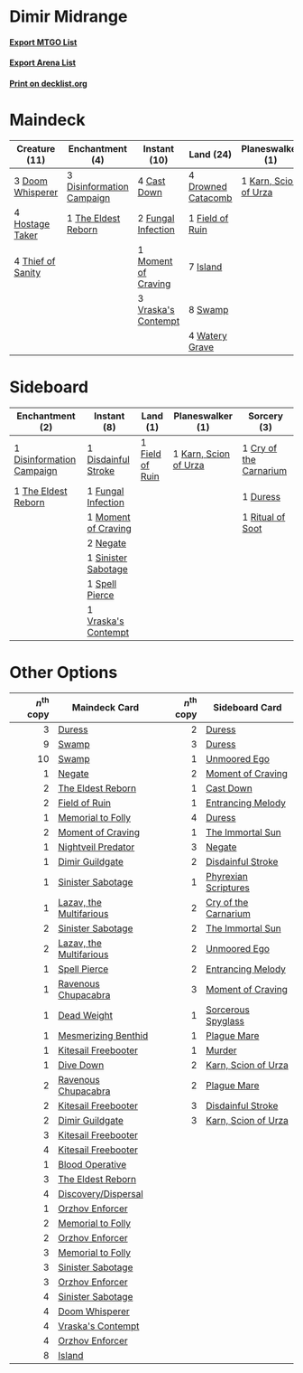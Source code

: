 # Dimir Midrange

#### [Export MTGO List](../collection/Dimir%20Midrange/Dimir%20Midrange.txt)
#### [Export Arena List](../collection/Dimir%20Midrange/Dimir%20Midrange_arena.txt)
#### [Print on decklist.org](http://decklist.org/?deckmain=4%09Cast%20Down%0A1%09Cry%20of%20the%20Carnarium%0A3%09Discovery/Dispersal%0A3%09Disinformation%20Campaign%0A3%09Doom%20Whisperer%0A4%09Drowned%20Catacomb%0A2%09Duress%0A1%09Field%20of%20Ruin%0A2%09Fungal%20Infection%0A4%09Hostage%20Taker%0A7%09Island%0A1%09Karn,%20Scion%20of%20Urza%0A1%09Moment%20of%20Craving%0A8%09Swamp%0A1%09The%20Eldest%20Reborn%0A4%09Thief%20of%20Sanity%0A4%09Thought%20Erasure%0A3%09Vraska's%20Contempt%0A4%09Watery%20Grave&deckside=1%09Cry%20of%20the%20Carnarium%0A1%09Disdainful%20Stroke%0A1%09Disinformation%20Campaign%0A1%09Duress%0A1%09Field%20of%20Ruin%0A1%09Fungal%20Infection%0A1%09Karn,%20Scion%20of%20Urza%0A1%09Moment%20of%20Craving%0A2%09Negate%0A1%09Ritual%20of%20Soot%0A1%09Sinister%20Sabotage%0A1%09Spell%20Pierce%0A1%09The%20Eldest%20Reborn%0A1%09Vraska's%20Contempt)
# Maindeck

|                                       Creature (11)                                        |                                          Enchantment (4)                                           |                                         Instant (10)                                         |                                          Land (24)                                          |                                        Planeswalker (1)                                        |                                          Sorcery (10)                                           |
|--------------------------------------------------------------------------------------------|----------------------------------------------------------------------------------------------------|----------------------------------------------------------------------------------------------|---------------------------------------------------------------------------------------------|------------------------------------------------------------------------------------------------|-------------------------------------------------------------------------------------------------|
|3 [Doom Whisperer](http://gatherer.wizards.com/Pages/Card/Details.aspx?multiverseid=452819) |3 [Disinformation Campaign](http://gatherer.wizards.com/Pages/Card/Details.aspx?multiverseid=452917)|4 [Cast Down](http://gatherer.wizards.com/Pages/Card/Details.aspx?multiverseid=442969)        |4 [Drowned Catacomb](http://gatherer.wizards.com/Pages/Card/Details.aspx?multiverseid=430633)|1 [Karn, Scion of Urza](http://gatherer.wizards.com/Pages/Card/Details.aspx?multiverseid=442889)|1 [Cry of the Carnarium](http://gatherer.wizards.com/Pages/Card/Details.aspx?multiverseid=457214)|
|4 [Hostage Taker](http://gatherer.wizards.com/Pages/Card/Details.aspx?multiverseid=435379)  |1 [The Eldest Reborn](http://gatherer.wizards.com/Pages/Card/Details.aspx?multiverseid=442978)      |2 [Fungal Infection](http://gatherer.wizards.com/Pages/Card/Details.aspx?multiverseid=442982) |1 [Field of Ruin](http://gatherer.wizards.com/Pages/Card/Details.aspx?multiverseid=435415)   |                                                                                                |3 [Discovery/Dispersal](http://gatherer.wizards.com/Pages/Card/Details.aspx?multiverseid=452973) |
|4 [Thief of Sanity](http://gatherer.wizards.com/Pages/Card/Details.aspx?multiverseid=452955)|                                                                                                    |1 [Moment of Craving](http://gatherer.wizards.com/Pages/Card/Details.aspx?multiverseid=439736)|7 [Island](http://gatherer.wizards.com/Pages/Card/Details.aspx?multiverseid=439857)          |                                                                                                |2 [Duress](http://gatherer.wizards.com/Pages/Card/Details.aspx?multiverseid=14557)               |
|                                                                                            |                                                                                                    |3 [Vraska's Contempt](http://gatherer.wizards.com/Pages/Card/Details.aspx?multiverseid=435283)|8 [Swamp](http://gatherer.wizards.com/Pages/Card/Details.aspx?multiverseid=439858)           |                                                                                                |4 [Thought Erasure](http://gatherer.wizards.com/Pages/Card/Details.aspx?multiverseid=452956)     |
|                                                                                            |                                                                                                    |                                                                                              |4 [Watery Grave](http://gatherer.wizards.com/Pages/Card/Details.aspx?multiverseid=405114)    |                                                                                                |                                                                                                 |


# Sideboard

|                                          Enchantment (2)                                           |                                         Instant (8)                                          |                                         Land (1)                                         |                                        Planeswalker (1)                                        |                                           Sorcery (3)                                           |
|----------------------------------------------------------------------------------------------------|----------------------------------------------------------------------------------------------|------------------------------------------------------------------------------------------|------------------------------------------------------------------------------------------------|-------------------------------------------------------------------------------------------------|
|1 [Disinformation Campaign](http://gatherer.wizards.com/Pages/Card/Details.aspx?multiverseid=452917)|1 [Disdainful Stroke](http://gatherer.wizards.com/Pages/Card/Details.aspx?multiverseid=420705)|1 [Field of Ruin](http://gatherer.wizards.com/Pages/Card/Details.aspx?multiverseid=435415)|1 [Karn, Scion of Urza](http://gatherer.wizards.com/Pages/Card/Details.aspx?multiverseid=442889)|1 [Cry of the Carnarium](http://gatherer.wizards.com/Pages/Card/Details.aspx?multiverseid=457214)|
|1 [The Eldest Reborn](http://gatherer.wizards.com/Pages/Card/Details.aspx?multiverseid=442978)      |1 [Fungal Infection](http://gatherer.wizards.com/Pages/Card/Details.aspx?multiverseid=442982) |                                                                                          |                                                                                                |1 [Duress](http://gatherer.wizards.com/Pages/Card/Details.aspx?multiverseid=14557)               |
|                                                                                                    |1 [Moment of Craving](http://gatherer.wizards.com/Pages/Card/Details.aspx?multiverseid=439736)|                                                                                          |                                                                                                |1 [Ritual of Soot](http://gatherer.wizards.com/Pages/Card/Details.aspx?multiverseid=452834)      |
|                                                                                                    |2 [Negate](http://gatherer.wizards.com/Pages/Card/Details.aspx?multiverseid=423707)           |                                                                                          |                                                                                                |                                                                                                 |
|                                                                                                    |1 [Sinister Sabotage](http://gatherer.wizards.com/Pages/Card/Details.aspx?multiverseid=452804)|                                                                                          |                                                                                                |                                                                                                 |
|                                                                                                    |1 [Spell Pierce](http://gatherer.wizards.com/Pages/Card/Details.aspx?multiverseid=425876)     |                                                                                          |                                                                                                |                                                                                                 |
|                                                                                                    |1 [Vraska's Contempt](http://gatherer.wizards.com/Pages/Card/Details.aspx?multiverseid=435283)|                                                                                          |                                                                                                |                                                                                                 |


# Other Options

|*n*<sup>th</sup> copy|                                          Maindeck Card                                           |*n*<sup>th</sup> copy|                                        Sideboard Card                                         |
|--------------------:|--------------------------------------------------------------------------------------------------|--------------------:|-----------------------------------------------------------------------------------------------|
|                    3|[Duress](http://gatherer.wizards.com/Pages/Card/Details.aspx?multiverseid=14557)                  |                    2|[Duress](http://gatherer.wizards.com/Pages/Card/Details.aspx?multiverseid=14557)               |
|                    9|[Swamp](http://gatherer.wizards.com/Pages/Card/Details.aspx?multiverseid=439858)                  |                    3|[Duress](http://gatherer.wizards.com/Pages/Card/Details.aspx?multiverseid=14557)               |
|                   10|[Swamp](http://gatherer.wizards.com/Pages/Card/Details.aspx?multiverseid=439858)                  |                    1|[Unmoored Ego](http://gatherer.wizards.com/Pages/Card/Details.aspx?multiverseid=452962)        |
|                    1|[Negate](http://gatherer.wizards.com/Pages/Card/Details.aspx?multiverseid=423707)                 |                    2|[Moment of Craving](http://gatherer.wizards.com/Pages/Card/Details.aspx?multiverseid=439736)   |
|                    2|[The Eldest Reborn](http://gatherer.wizards.com/Pages/Card/Details.aspx?multiverseid=442978)      |                    1|[Cast Down](http://gatherer.wizards.com/Pages/Card/Details.aspx?multiverseid=442969)           |
|                    2|[Field of Ruin](http://gatherer.wizards.com/Pages/Card/Details.aspx?multiverseid=435415)          |                    1|[Entrancing Melody](http://gatherer.wizards.com/Pages/Card/Details.aspx?multiverseid=435207)   |
|                    1|[Memorial to Folly](http://gatherer.wizards.com/Pages/Card/Details.aspx?multiverseid=443130)      |                    4|[Duress](http://gatherer.wizards.com/Pages/Card/Details.aspx?multiverseid=14557)               |
|                    2|[Moment of Craving](http://gatherer.wizards.com/Pages/Card/Details.aspx?multiverseid=439736)      |                    1|[The Immortal Sun](http://gatherer.wizards.com/Pages/Card/Details.aspx?multiverseid=439844)    |
|                    1|[Nightveil Predator](http://gatherer.wizards.com/Pages/Card/Details.aspx?multiverseid=452941)     |                    3|[Negate](http://gatherer.wizards.com/Pages/Card/Details.aspx?multiverseid=423707)              |
|                    1|[Dimir Guildgate](http://gatherer.wizards.com/Pages/Card/Details.aspx?multiverseid=376306)        |                    2|[Disdainful Stroke](http://gatherer.wizards.com/Pages/Card/Details.aspx?multiverseid=420705)   |
|                    1|[Sinister Sabotage](http://gatherer.wizards.com/Pages/Card/Details.aspx?multiverseid=452804)      |                    1|[Phyrexian Scriptures](http://gatherer.wizards.com/Pages/Card/Details.aspx?multiverseid=442988)|
|                    1|[Lazav, the Multifarious](http://gatherer.wizards.com/Pages/Card/Details.aspx?multiverseid=452934)|                    2|[Cry of the Carnarium](http://gatherer.wizards.com/Pages/Card/Details.aspx?multiverseid=457214)|
|                    2|[Sinister Sabotage](http://gatherer.wizards.com/Pages/Card/Details.aspx?multiverseid=452804)      |                    2|[The Immortal Sun](http://gatherer.wizards.com/Pages/Card/Details.aspx?multiverseid=439844)    |
|                    2|[Lazav, the Multifarious](http://gatherer.wizards.com/Pages/Card/Details.aspx?multiverseid=452934)|                    2|[Unmoored Ego](http://gatherer.wizards.com/Pages/Card/Details.aspx?multiverseid=452962)        |
|                    1|[Spell Pierce](http://gatherer.wizards.com/Pages/Card/Details.aspx?multiverseid=425876)           |                    2|[Entrancing Melody](http://gatherer.wizards.com/Pages/Card/Details.aspx?multiverseid=435207)   |
|                    1|[Ravenous Chupacabra](http://gatherer.wizards.com/Pages/Card/Details.aspx?multiverseid=442093)    |                    3|[Moment of Craving](http://gatherer.wizards.com/Pages/Card/Details.aspx?multiverseid=439736)   |
|                    1|[Dead Weight](http://gatherer.wizards.com/Pages/Card/Details.aspx?multiverseid=452817)            |                    1|[Sorcerous Spyglass](http://gatherer.wizards.com/Pages/Card/Details.aspx?multiverseid=435407)  |
|                    1|[Mesmerizing Benthid](http://gatherer.wizards.com/Pages/Card/Details.aspx?multiverseid=457187)    |                    1|[Plague Mare](http://gatherer.wizards.com/Pages/Card/Details.aspx?multiverseid=447250)         |
|                    1|[Kitesail Freebooter](http://gatherer.wizards.com/Pages/Card/Details.aspx?multiverseid=435264)    |                    1|[Murder](http://gatherer.wizards.com/Pages/Card/Details.aspx?multiverseid=442087)              |
|                    1|[Dive Down](http://gatherer.wizards.com/Pages/Card/Details.aspx?multiverseid=435205)              |                    2|[Karn, Scion of Urza](http://gatherer.wizards.com/Pages/Card/Details.aspx?multiverseid=442889) |
|                    2|[Ravenous Chupacabra](http://gatherer.wizards.com/Pages/Card/Details.aspx?multiverseid=442093)    |                    2|[Plague Mare](http://gatherer.wizards.com/Pages/Card/Details.aspx?multiverseid=447250)         |
|                    2|[Kitesail Freebooter](http://gatherer.wizards.com/Pages/Card/Details.aspx?multiverseid=435264)    |                    3|[Disdainful Stroke](http://gatherer.wizards.com/Pages/Card/Details.aspx?multiverseid=420705)   |
|                    2|[Dimir Guildgate](http://gatherer.wizards.com/Pages/Card/Details.aspx?multiverseid=376306)        |                    3|[Karn, Scion of Urza](http://gatherer.wizards.com/Pages/Card/Details.aspx?multiverseid=442889) |
|                    3|[Kitesail Freebooter](http://gatherer.wizards.com/Pages/Card/Details.aspx?multiverseid=435264)    |                     |                                                                                               |
|                    4|[Kitesail Freebooter](http://gatherer.wizards.com/Pages/Card/Details.aspx?multiverseid=435264)    |                     |                                                                                               |
|                    1|[Blood Operative](http://gatherer.wizards.com/Pages/Card/Details.aspx?multiverseid=452813)        |                     |                                                                                               |
|                    3|[The Eldest Reborn](http://gatherer.wizards.com/Pages/Card/Details.aspx?multiverseid=442978)      |                     |                                                                                               |
|                    4|[Discovery/Dispersal](http://gatherer.wizards.com/Pages/Card/Details.aspx?multiverseid=452973)    |                     |                                                                                               |
|                    1|[Orzhov Enforcer](http://gatherer.wizards.com/Pages/Card/Details.aspx?multiverseid=457223)        |                     |                                                                                               |
|                    2|[Memorial to Folly](http://gatherer.wizards.com/Pages/Card/Details.aspx?multiverseid=443130)      |                     |                                                                                               |
|                    2|[Orzhov Enforcer](http://gatherer.wizards.com/Pages/Card/Details.aspx?multiverseid=457223)        |                     |                                                                                               |
|                    3|[Memorial to Folly](http://gatherer.wizards.com/Pages/Card/Details.aspx?multiverseid=443130)      |                     |                                                                                               |
|                    3|[Sinister Sabotage](http://gatherer.wizards.com/Pages/Card/Details.aspx?multiverseid=452804)      |                     |                                                                                               |
|                    3|[Orzhov Enforcer](http://gatherer.wizards.com/Pages/Card/Details.aspx?multiverseid=457223)        |                     |                                                                                               |
|                    4|[Sinister Sabotage](http://gatherer.wizards.com/Pages/Card/Details.aspx?multiverseid=452804)      |                     |                                                                                               |
|                    4|[Doom Whisperer](http://gatherer.wizards.com/Pages/Card/Details.aspx?multiverseid=452819)         |                     |                                                                                               |
|                    4|[Vraska's Contempt](http://gatherer.wizards.com/Pages/Card/Details.aspx?multiverseid=435283)      |                     |                                                                                               |
|                    4|[Orzhov Enforcer](http://gatherer.wizards.com/Pages/Card/Details.aspx?multiverseid=457223)        |                     |                                                                                               |
|                    8|[Island](http://gatherer.wizards.com/Pages/Card/Details.aspx?multiverseid=439857)                 |                     |                                                                                               |

